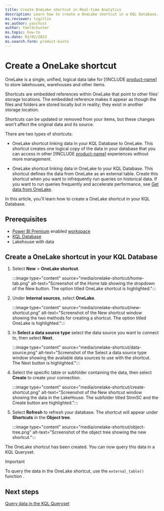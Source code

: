 ```yaml
---
title: Create OneLake shortcut in Real-time Analytics
description: Learn how to create a OneLake shortcut in a KQL Database.
ms.reviewer: tzgitlin
ms.author: yaschust
author: YaelSchuster
ms.topic: how-to
ms.date: 03/02/2023
ms.search.form: product-kusto
---
```


# Create a OneLake shortcut

OneLake is a single, unified, logical data lake for [!INCLUDE [product-name](../includes/product-name.md)] to store lakehouses, warehouses and other items.

Shortcuts are embedded references within OneLake that point to other files’ storage locations. The embedded reference makes it appear as though the files and folders are stored locally but in reality; they exist in another storage location.

Shortcuts can be updated or removed from your items, but these changes won't affect the original data and its source.

There are two types of shortcuts:

* OneLake shortcut linking data in your KQL Database to OneLake. This shortcut creates one logical copy of the data in your database that you can access in other [!INCLUDE [product-name](../includes/product-name.md)] experiences without more management.

* OneLake shortcut linking data in OneLake to your KQL Database. This shortcut defines the data from OneLake as an external table. Create this shortcut when you want to infrequently run queries on historical data. If you want to run queries frequently and accelerate performance, see [Get data from OneLake](get-data-onelake.md).

In this article, you'll learn how to create a OneLake shortcut in your KQL Database.

## Prerequisites

* [Power BI Premium](/power-bi/enterprise/service-admin-premium-purchase) enabled [workspace](../get-started/create-workspaces.md)
* [KQL Database](create-database.md)
* Lakehouse with data

## Create a OneLake shortcut in your KQL Database

1. Select **New** > **OneLake shortcut**.

    :::image type="content" source="media/onelake-shortcut/home-tab.png" alt-text="Screenshot of the Home tab showing the dropdown of the New button. The option titled OneLake shortcut is highlighted.":::

1. Under **Internal sources**, select **OneLake**.

    :::image type="content" source="media/onelake-shortcut/new-shortcut.png" alt-text="Screenshot of the New shortcut window showing the two methods for creating a shortcut. The option titled OneLake is highlighted.":::

1. In **Select a data source type** select the data source you want to connect to, then select **Next**.

    :::image type="content" source="media/onelake-shortcut/data-source.png" alt-text="Screenshot of the Select a data source type window showing the available data sources to use with the shortcut. The Next button is highlighted.":::

1. Select the specific table or subfolder containing the data, then select **Create** to create your connection.

    :::image type="content" source="media/onelake-shortcut/create-shortcut.png" alt-text="Screenshot of the New shortcut window showing the data in the LakeHouse. The subfolder titled StrmSC and the Create button are highlighted.":::

1. Select **Refresh** to refresh your database. The shortcut will appear under **Shortcuts** in the **Object tree**.

    :::image type="content" source="media/onelake-shortcut/object-tree.png" alt-text="Screenshot of the object tree showing the new shortcut.":::

The OneLake shortcut has been created. You can now query this data in a KQL Queryset.

> [!IMPORTANT]
> To query the data in the OneLake shortcut, use the `external_table()` function .

## Next steps

[Query data in the KQL Queryset](kusto-query-set.md)
